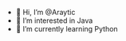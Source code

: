 - 👋 Hi, I’m @Araytic
- 👀 I’m interested in Java
- 🌱 I’m currently learning Python

<!---
Araytic/Araytic is a ✨ special ✨ repository because its `README.md` (this file) appears on your GitHub profile.
You can click the Preview link to take a look at your changes.
--->
